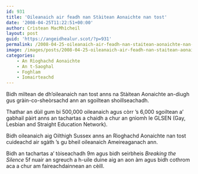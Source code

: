 ```yaml
---
id: 931
title: 'Oileanaich air feadh nan Stàitean Aonaichte nan tost'
date: '2008-04-25T11:22:51+00:00'
author: Crìstean MacMhìcheil
layout: post
guid: 'https://angeidhealur.scot/?p=931'
permalink: /2008-04-25-oileanaich-air-feadh-nan-staitean-aonaichte-nan-tost/
image: /images/posts/2008-04-25-oileanaich-air-feadh-nan-staitean-aonaichte-nan-tost.webp
categories:
    - An Rìoghachd Aonaichte
    - An t-Saoghal
    - Foghlam
    - Iomairteachd
---
```


Bidh mìltean de dh’oileanaich nan tost anns na Stàitean Aonaichte an-diugh gus gràin-co-sheòrsachd ann an sgoiltean shoillseachadh.

Thathar an dùil gum bi 500,000 oileanaich agus còrr ’s 6,000 sgoiltean a’ gabhail pàirt anns an tachartas a chaidh a chur an gnìomh le GLSEN (Gay, Lesbian and Straight Education Network).

Bidh oileanaich aig Oilthigh Sussex anns an Rìoghachd Aonaichte nan tost cuideachd air sgàth ’s gu bheil oileanaich Ameireaganach ann.

Bidh an tachartas a’ tòiseachadh 9m agus bidh seirbheis *Breaking the Silence* 5f nuair an sgreuch a h-uile duine aig an aon àm agus bidh cothrom aca a chur am faireachdainnean an cèill.

